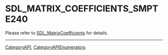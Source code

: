 # SDL_MATRIX_COEFFICIENTS_SMPTE240

Please refer to [SDL_MatrixCoefficients](SDL_MatrixCoefficients) for details.

----
[CategoryAPI](CategoryAPI), [CategoryAPIEnumerators](CategoryAPIEnumerators)

